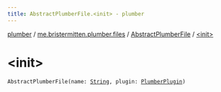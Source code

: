 ```yaml
---
title: AbstractPlumberFile.<init> - plumber
---
```


[plumber](../../index.html) / [me.bristermitten.plumber.files](../index.html) / [AbstractPlumberFile](index.html) / [&lt;init&gt;](./-init-.html)

# &lt;init&gt;

`AbstractPlumberFile(name: `[`String`](https://kotlinlang.org/api/latest/jvm/stdlib/kotlin/-string/index.html)`, plugin: `[`PlumberPlugin`](../../me.bristermitten.plumber/-plumber-plugin/index.html)`)`